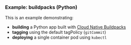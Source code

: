 ### Example: buildpacks (Python)

This is an example demonstrating:

* **building** a Python app built with [Cloud Native Buildpacks](https://buildpacks.io/)
* **tagging** using the default tagPolicy (`gitCommit`)
* **deploying** a single container pod using `kubectl`
